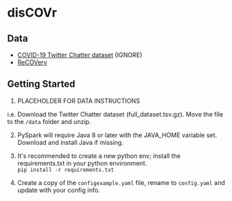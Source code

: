 # disCOVr

## Data
- [COVID-19 Twitter Chatter dataset](https://zenodo.org/record/5701438#.YZSXxi-B0kg) (IGNORE)
- [ReCOVery](https://github.com/apurvamulay/ReCOVery)

## Getting Started

1. PLACEHOLDER FOR DATA INSTRUCTIONS

i.e. Download the Twitter Chatter dataset (full_dataset.tsv.gz). Move the file to the `/data` folder and unzip.

2. PySpark will require Java 8 or later with the JAVA_HOME variable set. Download and install Java if missing.

3. It's recommended to create a new python env; install the requirements.txt in your python environment.<br>
`pip install -r requirements.txt`

4. Create a copy of the `configexample.yaml` file, rename to `config.yaml` and update with your config info.